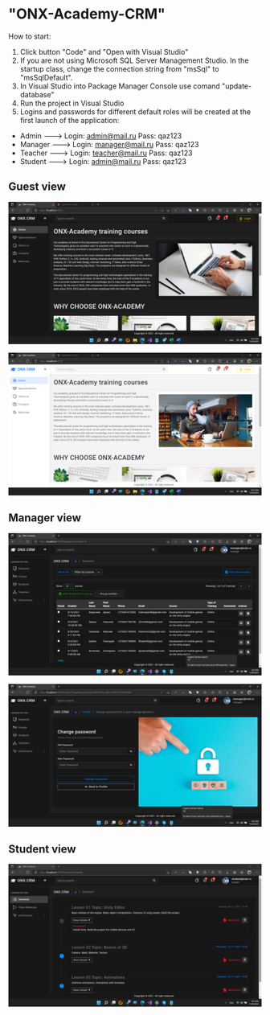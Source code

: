 # "ONX-Academy-CRM"
How to start:
1) Click button "Code" and "Open with Visual Studio"
2) If you are not using Microsoft SQL Server Management Studio. In the startup class, change the connection string from "msSql" to "msSqlDefault".
3) In Visual Studio into Package Manager Console use comand "update-database"
4) Run the project in Visual Studio
5) Logins and passwords for different default roles will be created at the first launch of the application:
- Admin   ---> Login: admin@mail.ru    Pass: qaz123
- Manager ---> Login: manager@mail.ru  Pass: qaz123
- Teacher ---> Login: teacher@mail.ru  Pass: qaz123
- Student ---> Login: admin@mail.ru    Pass: qaz123

## Guest view

![The San Juan Mountains are beautiful!](https://github.com/Onix-one/ONX-Academy-CRM/blob/master/ONX.CRM/wwwroot/assets/Screenshot%20(21).png "San Juan Mountains")

![The San Juan Mountains are beautiful!](https://github.com/Onix-one/ONX-Academy-CRM/blob/master/ONX.CRM/wwwroot/assets/Screenshot%20(20).png "San Juan Mountains")

## Manager view

![The San Juan Mountains are beautiful!](https://github.com/Onix-one/ONX-Academy-CRM/blob/master/ONX.CRM/wwwroot/assets/Screenshot%20(25).png "San Juan Mountains")

![The San Juan Mountains are beautiful!](https://github.com/Onix-one/ONX-Academy-CRM/blob/master/ONX.CRM/wwwroot/assets/Screenshot%20(26).png "San Juan Mountains")

 ## Student view

![The San Juan Mountains are beautiful!](https://github.com/Onix-one/ONX-Academy-CRM/blob/master/ONX.CRM/wwwroot/assets/Screenshot%20(27).png "San Juan Mountains")


